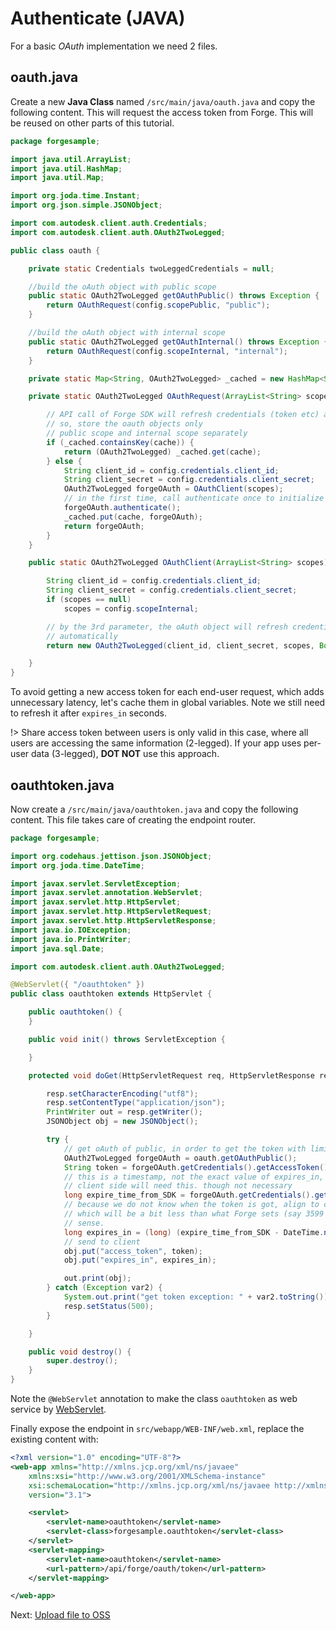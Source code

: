 # Authenticate (JAVA)

For a basic *OAuth* implementation we need 2 files.

## oauth.java

Create a new **Java Class** named `/src/main/java/oauth.java` and copy the following content. This will request the access token from Forge. This will be reused on other parts of this tutorial.

```java
package forgesample;

import java.util.ArrayList;
import java.util.HashMap;
import java.util.Map;

import org.joda.time.Instant;
import org.json.simple.JSONObject;

import com.autodesk.client.auth.Credentials;
import com.autodesk.client.auth.OAuth2TwoLegged;

public class oauth {

	private static Credentials twoLeggedCredentials = null;

	//build the oAuth object with public scope
	public static OAuth2TwoLegged getOAuthPublic() throws Exception {
		return OAuthRequest(config.scopePublic, "public");
	}

	//build the oAuth object with internal scope 
	public static OAuth2TwoLegged getOAuthInternal() throws Exception {
		return OAuthRequest(config.scopeInternal, "internal");
	}

	private static Map<String, OAuth2TwoLegged> _cached = new HashMap<String, OAuth2TwoLegged>();

	private static OAuth2TwoLegged OAuthRequest(ArrayList<String> scopes, String cache) throws Exception {

		// API call of Forge SDK will refresh credentials (token etc) automatically
		// so, store the oauth objects only
		// public scope and internal scope separately
		if (_cached.containsKey(cache)) {
			return (OAuth2TwoLegged) _cached.get(cache);
		} else {
			String client_id = config.credentials.client_id;
			String client_secret = config.credentials.client_secret;
			OAuth2TwoLegged forgeOAuth = OAuthClient(scopes);
			// in the first time, call authenticate once to initialize the credentials
			forgeOAuth.authenticate();
			_cached.put(cache, forgeOAuth);
			return forgeOAuth;
		}
	}

	public static OAuth2TwoLegged OAuthClient(ArrayList<String> scopes) throws Exception {

		String client_id = config.credentials.client_id;
		String client_secret = config.credentials.client_secret;
		if (scopes == null)
			scopes = config.scopeInternal;

		// by the 3rd parameter, the oAuth object will refresh credentials (token etc)
		// automatically
		return new OAuth2TwoLegged(client_id, client_secret, scopes, Boolean.valueOf(true));

	}
}
```

To avoid getting a new access token for each end-user request, which adds unnecessary latency, let's cache them in global variables. Note we still need to refresh it after `expires_in` seconds.

!> Share access token between users is only valid in this case, where all users are accessing the same information (2-legged). If your app uses per-user data (3-legged), **DOT NOT** use this approach.

## oauthtoken.java

Now create a `/src/main/java/oauthtoken.java` and copy the following content. This file takes care of creating the endpoint router.  

```java
package forgesample;

import org.codehaus.jettison.json.JSONObject;
import org.joda.time.DateTime;

import javax.servlet.ServletException;
import javax.servlet.annotation.WebServlet;
import javax.servlet.http.HttpServlet;
import javax.servlet.http.HttpServletRequest;
import javax.servlet.http.HttpServletResponse;
import java.io.IOException;
import java.io.PrintWriter;
import java.sql.Date;

import com.autodesk.client.auth.OAuth2TwoLegged;

@WebServlet({ "/oauthtoken" })
public class oauthtoken extends HttpServlet {

	public oauthtoken() {
	}

	public void init() throws ServletException {

	}

	protected void doGet(HttpServletRequest req, HttpServletResponse resp) throws ServletException, IOException {

		resp.setCharacterEncoding("utf8");
		resp.setContentType("application/json");
		PrintWriter out = resp.getWriter();
		JSONObject obj = new JSONObject();

		try {
			// get oAuth of public, in order to get the token with limited permission
			OAuth2TwoLegged forgeOAuth = oauth.getOAuthPublic();
			String token = forgeOAuth.getCredentials().getAccessToken();
			// this is a timestamp, not the exact value of expires_in, so calculate back
			// client side will need this. though not necessary
			long expire_time_from_SDK = forgeOAuth.getCredentials().getExpiresAt();
			// because we do not know when the token is got, align to current time
			// which will be a bit less than what Forge sets (say 3599 seconds). This makes
			// sense.
			long expires_in = (long) (expire_time_from_SDK - DateTime.now().toDate().getTime()) / 1000;
			// send to client
			obj.put("access_token", token);
			obj.put("expires_in", expires_in);

			out.print(obj);
		} catch (Exception var2) {
			System.out.print("get token exception: " + var2.toString());
			resp.setStatus(500);
		}

	}

	public void destroy() {
		super.destroy();
	}
}
```

Note the `@WebServlet` annotation to make the class `oauthtoken` as web service by [WebServlet](http://blog.caucho.com/2009/10/06/servlet-30-tutorial-weblistener-webservlet-webfilter-and-webinitparam/). 

Finally expose the endpoint in `src/webapp/WEB-INF/web.xml`, replace the existing content with:

```xml
<?xml version="1.0" encoding="UTF-8"?>
<web-app xmlns="http://xmlns.jcp.org/xml/ns/javaee"
	xmlns:xsi="http://www.w3.org/2001/XMLSchema-instance"
	xsi:schemaLocation="http://xmlns.jcp.org/xml/ns/javaee http://xmlns.jcp.org/xml/ns/javaee/web-app_3_1.xsd"
	version="3.1">

	<servlet>
		<servlet-name>oauthtoken</servlet-name>
		<servlet-class>forgesample.oauthtoken</servlet-class>
	</servlet>
	<servlet-mapping>
		<servlet-name>oauthtoken</servlet-name>
		<url-pattern>/api/forge/oauth/token</url-pattern>
	</servlet-mapping>

</web-app>
```

Next: [Upload file to OSS](/datamanagement/oss/)